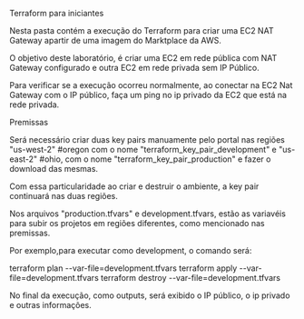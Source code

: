 Terraform para iniciantes

Nesta pasta contém a execução do Terraform para criar uma EC2 NAT Gateway apartir de uma imagem do Marktplace da AWS.

O objetivo deste laboratório, é criar uma EC2 em rede pública com NAT Gateway configurado e outra EC2 em rede privada sem IP Público.

Para verificar se a execução ocorreu normalmente, ao conectar na EC2 Nat Gateway com o IP público, faça um ping no ip privado da EC2 que está na rede privada.



Premissas

Será necessário criar duas key pairs manuamente pelo portal nas regiões "us-west-2" #oregon com o nome "terraform_key_pair_development" e "us-east-2" #ohio, com o nome "terraform_key_pair_production" e fazer o download das mesmas.

Com essa particularidade ao criar e destruir o ambiente, a key pair continuará nas duas regiões.

Nos arquivos "production.tfvars" e development.tfvars, estão as variavéis para subir os projetos em regiões diferentes, como mencionado nas premissas.

Por exemplo,para executar como development, o comando será:

terraform plan --var-file=development.tfvars
terraform apply --var-file=development.tfvars
terraform destroy --var-file=development.tfvars

No final da execução, como outputs, será exibido o IP público, o ip privado e outras informações.

